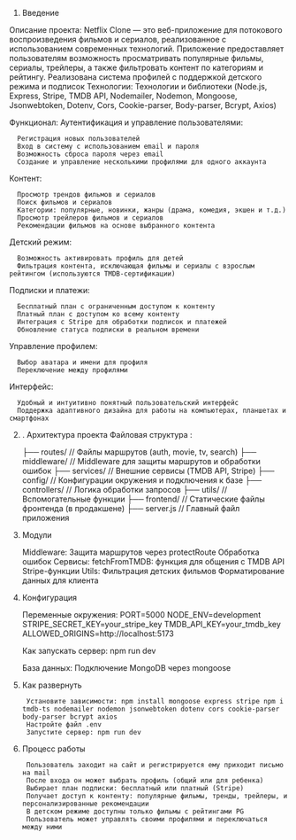 1. Введение

Описание проекта: Netflix Clone — это веб-приложение для потокового воспроизведения фильмов и сериалов, реализованное с использованием современных технологий. Приложение предоставляет пользователям возможность просматривать популярные фильмы, сериалы, трейлеры, а также фильтровать контент по категориям и рейтингу. Реализована система профилей с поддержкой детского режима и подписок
Технологии: Технологии и библиотеки (Node.js, Express, Stripe, TMDB API, Nodemailer, Nodemon, Mongoose, Jsonwebtoken, Dotenv, Cors, Cookie-parser, Body-parser, Bcrypt, Axios)

Функционал:
Аутентификация и управление пользователями:

      Регистрация новых пользователей
      Вход в систему с использованием email и пароля
      Возможность сброса пароля через email
      Создание и управление несколькими профилями для одного аккаунта

Контент:

      Просмотр трендов фильмов и сериалов
      Поиск фильмов и сериалов
      Категории: популярные, новинки, жанры (драма, комедия, экшен и т.д.)
      Просмотр трейлеров фильмов и сериалов
      Рекомендации фильмов на основе выбранного контента

Детский режим:

      Возможность активировать профиль для детей
      Фильтрация контента, исключающая фильмы и сериалы с взрослым рейтингом (используются TMDB-сертификации)

Подписки и платежи:

      Бесплатный план с ограниченным доступом к контенту
      Платный план с доступом ко всему контенту
      Интеграция с Stripe для обработки подписок и платежей
      Обновление статуса подписки в реальном времени

Управление профилем:

      Выбор аватара и имени для профиля
      Переключение между профилями

Интерфейс:

      Удобный и интуитивно понятный пользовательский интерфейс
      Поддержка адаптивного дизайна для работы на компьютерах, планшетах и смартфонах

2.  . Архитектура проекта Файловая структура :

    ├── routes/ // Файлы маршрутов (auth, movie, tv, search)
    ├── middleware/ // Middleware для защиты маршрутов и обработки ошибок
    ├── services/ // Внешние сервисы (TMDB API, Stripe)
    ├── config/ // Конфигурации окружения и подключения к базе
    ├── controllers/ // Логика обработки запросов
    ├── utils/ // Вспомогательные функции
    ├── frontend/ // Статические файлы фронтенда (в продакшене)
    ├── server.js // Главный файл приложения

3.  Модули

    Middleware:
    Защита маршрутов через protectRoute
    Обработка ошибок
    Сервисы:
    fetchFromTMDB: функция для общения с TMDB API
    Stripe-функции
    Utils:
    Фильтрация детских фильмов
    Форматирование данных для клиента

4.  Конфигурация

    Переменные окружения:
    PORT=5000
    NODE_ENV=development
    STRIPE_SECRET_KEY=your_stripe_key
    TMDB_API_KEY=your_tmdb_key
    ALLOWED_ORIGINS=http://localhost:5173

    Как запускать сервер:
    npm run dev

    База данных: Подключение MongoDB через mongoose

5.  Как развернуть

         Установите зависимости: npm install mongoose express stripe npm i tmdb-ts nodemailer nodemon jsonwebtoken dotenv cors cookie-parser body-parser bcrypt axios
         Настройте файл .env
         Запустите сервер: npm run dev

6.  Процесс работы

         Пользователь заходит на сайт и регистрируется ему приходит письмо на mail
         После входа он может выбрать профиль (общий или для ребенка)
         Выбирает план подписки: бесплатный или платный (Stripe)
         Получает доступ к контенту: популярные фильмы, тренды, трейлеры, и персонализированные рекомендации
         В детском режиме доступны только фильмы с рейтингами PG
         Пользователь может управлять своими профилями и переключаться между ними
